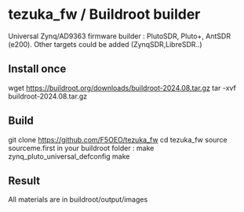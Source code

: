 # tezuka_fw / Buildroot builder

Universal Zynq/AD9363 firmware builder : PlutoSDR, Pluto+, AntSDR (e200). Other targets could be added (ZynqSDR,LibreSDR..)

## Install once
wget https://buildroot.org/downloads/buildroot-2024.08.tar.gz
tar -xvf buildroot-2024.08.tar.gz

## Build
git clone https://github.com/F5OEO/tezuka_fw
cd tezuka_fw
source sourceme.first
in your buildroot folder :
make zynq_pluto_universal_defconfig
make

## Result
All materials are in buildroot/output/images






